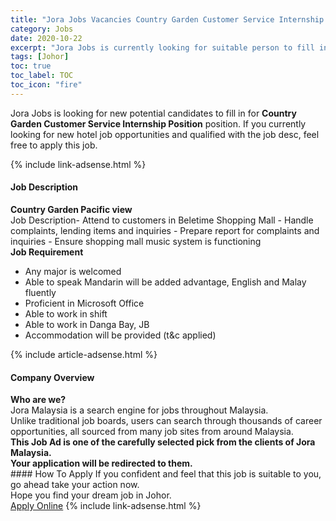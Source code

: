 ```yaml
---
title: "Jora Jobs Vacancies Country Garden Customer Service Internship Position" 
category: Jobs 
date: 2020-10-22 
excerpt: "Jora Jobs is currently looking for suitable person to fill in the Country Garden Customer Service Internship Position which positioned at Johor" 
tags: [Johor] 
toc: true 
toc_label: TOC 
toc_icon: "fire" 
--- 
```


<p>Jora Jobs is looking for new potential candidates to fill in for <b>Country Garden Customer Service Internship Position</b> position. If you currently looking for new hotel job opportunities and qualified with the job desc, feel free to apply this job.
</p>{% include link-adsense.html %} 
<div><div><h4>Job Description</h4></div><div><div><span><div><div><strong>Country Garden Pacific view</strong></div><div>Job Description- Attend to customers in Beletime Shopping Mall - Handle complaints, lending items and inquiries - Prepare report for complaints and inquiries - Ensure shopping mall music system is functioning</div><div><strong>Job Requirement</strong></div><ul><li>Any major is welcomed</li><li>Able to speak Mandarin will be added advantage, English and Malay fluently</li><li>Proficient in Microsoft Office</li><li>Able to work in shift</li><li>Able to work in Danga Bay, JB</li><li>Accommodation will be provided (t&amp;c applied)</li></ul></div></span></div></div></div> 
{% include article-adsense.html %} 
<div><div><h4>Company Overview</h4></div><div><div><span><div><div>
<strong>Who are we?</strong></div>
<div>
	Jora Malaysia is a search engine for jobs throughout Malaysia.<br>
	Unlike traditional job boards, users can search through thousands of career opportunities, all sourced from many job sites from around Malaysia.&#160;</div>
<div>
<div>
<strong>This Job Ad is one of the carefully selected pick from the clients of Jora Malaysia.</strong></div>
<div>
<strong>Your application will be redirected to them.</strong></div>
</div></div></span></div></div></div> 
#### How To Apply 
If you confident and feel that this job is suitable to you, go ahead take your action now. <br/> 
Hope you find your dream job in Johor. <br/> 
<a href="https://www.jobstreet.com.my/en/job/country-garden-customer-service-internship-position-4409752?jobId=jobstreet-my-job-4409752" class="btn btn--info" target="_blank" rel="nofollow noopenner">Apply Online</a> 
{% include link-adsense.html %} 